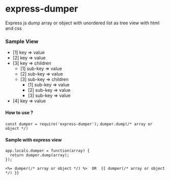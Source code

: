 # express-dumper
Express js dump array or object with unordered list as tree view with html and css

### Sample View

 - [1] key => value
 - [2] key => value
 - [3] key => children
	 - [1] sub-key => value
	 - [2] sub-key => value
	 - [3] sub-key => children
		 - [1] sub-key => value
		 - [2] sub-key => value
		 - [3] sub-key => value
 - [4] key => value

#### How to use ?

`const dumper = require('express-dumper');`
`dumper.dump(/* array or object */)`

#### Sample with express view
````
app.locals.dumper = function(array) {
  return dumper.dump(array);
});
````
`<%= dumper(/* array or object */) %>  OR  {{ dumper(/* array or object */) }}`
